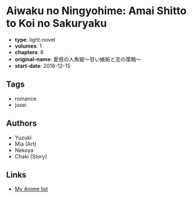 # Aiwaku no Ningyohime: Amai Shitto to Koi no Sakuryaku

-   **type**: light-novel
-   **volumes**: 1
-   **chapters**: 6
-   **original-name**: 愛惑の人魚姫～甘い嫉妬と恋の策略～
-   **start-date**: 2016-12-15

## Tags

-   romance
-   josei

## Authors

-   Yuzuki
-   Mia (Art)
-   Nekoya
-   Chaki (Story)

## Links

-   [My Anime list](https://myanimelist.net/manga/105973/Aiwaku_no_Ningyohime__Amai_Shitto_to_Koi_no_Sakuryaku)
